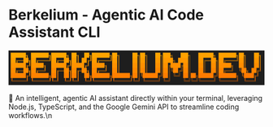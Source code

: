 # Berkelium - Agentic AI Code Assistant CLI
![Berkelium Dev CLI](./public/berkelium-dev-cli.png)

🧪 An intelligent, agentic AI assistant directly within your terminal, leveraging Node.js, TypeScript, and the Google Gemini API to streamline coding workflows.\n